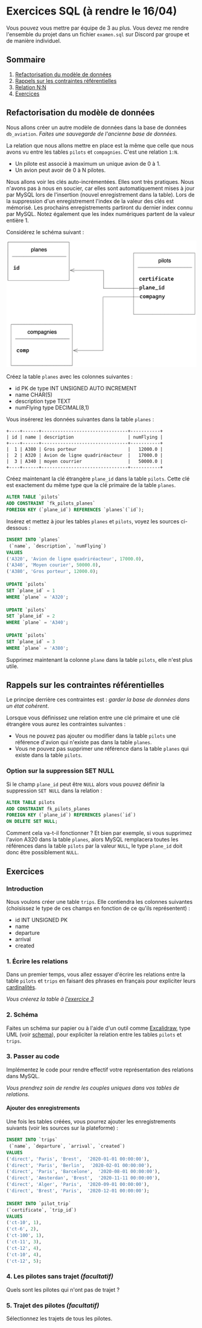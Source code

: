 # Exercices SQL (à rendre le 16/04)

Vous pouvez vous mettre par équipe de 3 au plus. Vous devez me rendre l'ensemble du projet dans un fichier `examen.sql` sur Discord par groupe et de manière individuel.

## Sommaire

1. [Refactorisation du modèle de données](#refactorisation-du-modèle-de-données)
2. [Rappels sur les contraintes référentielles](#rappels-sur-les-contraintes-référentielles)
3. [Relation N:N](#relation-nn)
4. [Exercices](#exercices)

## Refactorisation du modèle de données

Nous allons créer un autre modèle de données dans la base de données `db_aviation`. _Faites une sauvegarde de l'ancienne base de données._

La relation que nous allons mettre en place est la même que celle que nous avons vu entre les tables `pilots` et `compagnies`. C'est une relation `1:N`.

- Un pilote est associé à maximum un unique avion de 0 à 1.
- Un avion peut avoir de 0 à N pilotes.

Nous allons voir les clés auto-incrémentées. Elles sont très pratiques. Nous n'avons pas à nous en soucier, car elles sont automatiquement mises à jour par MySQL lors de l'insertion (nouvel enregistrement dans la table). Lors de la suppression d'un enregistrement l'index de la valeur des clés est mémorisé. Les prochains enregistrements partiront du dernier index connu par MySQL. Notez également que les index numériques partent de la valeur entière 1.

Considérez le schéma suivant :

![schema](images/schema.png)


Créez la table `planes` avec les colonnes suivantes :

- id PK de type INT UNSIGNED AUTO INCREMENT
- name CHAR(5)
- description type TEXT
- numFlying type DECIMAL(8,1)

Vous insérerez les données suivantes dans la table `planes` :

```text
+----+------+--------------------------------+-----------+
| id | name | description                    | numFlying |
+----+------+--------------------------------+-----------+
|  1 | A380 | Gros porteur                   |   12000.0 |
|  2 | A320 | Avion de ligne quadriréacteur  |   17000.0 |
|  3 | A340 | moyen courrier                 |   50000.0 |
+----+------+--------------------------------+-----------+
```

Créez maintenant la clé étrangère `plane_id` dans la table `pilots`. Cette clé est exactement du même type que la clé primaire de la table `planes`.

```sql
ALTER TABLE `pilots`
ADD CONSTRAINT `fk_pilots_planes`
FOREIGN KEY (`plane_id`) REFERENCES `planes`(`id`);
```

Insérez et mettez à jour les tables `planes` et `pilots`, voyez les sources ci-dessous :

```sql
INSERT INTO `planes`
 (`name`, `description`, `numFlying`)
VALUES
('A320', 'Avion de ligne quadriréacteur', 17000.0),
('A340', 'Moyen courier', 50000.0),
('A380', 'Gros porteur', 12000.0);

UPDATE `pilots`
SET `plane_id` = 1
WHERE `plane` = 'A320';

UPDATE `pilots`
SET `plane_id` = 2
WHERE `plane` = 'A340';

UPDATE `pilots`
SET `plane_id` = 3
WHERE `plane` = 'A380';
```

Supprimez maintenant la colonne `plane` dans la table `pilots`, elle n'est plus utile.

## Rappels sur les contraintes référentielles

Le principe derrière ces contraintes est : *garder la base de données dans un état cohérent*.

Lorsque vous définissez une relation entre une clé primaire et une clé étrangère vous aurez les contraintes suivantes :

- Vous ne pouvez pas ajouter ou modifier dans la table `pilots` une référence d'avion qui n'existe pas dans la table `planes`.
- Vous ne pouvez pas supprimer une référence dans la table `planes` qui existe dans la table `pilots`.

### Option sur la suppression SET NULL

Si le champ `plane_id` peut être `NULL` alors vous pouvez définir la suppression `SET NULL` dans la relation :

```sql
ALTER TABLE pilots
ADD CONSTRAINT fk_pilots_planes
FOREIGN KEY (`plane_id`) REFERENCES planes(`id`)
ON DELETE SET NULL;
```

Comment cela va-t-il fonctionner ? Et bien par exemple, si vous supprimez l'avion A320 dans la table `planes`, alors MySQL remplacera toutes les références dans la table `pilots` par la valeur `NULL`, le type `plane_id` doit donc être possiblement `NULL`.

## Exercices

### Introduction

Nous voulons créer une table `trips`. Elle contiendra les colonnes suivantes (choisissez le type de ces champs en fonction de ce qu'ils représentent) :

- id INT UNSIGNED PK
- name
- departure
- arrival
- created

### 1. Écrire les relations

Dans un premier temps, vous allez essayer d'écrire les relations entre la table `pilots` et `trips` en faisant des phrases en français pour expliciter leurs [cardinalités](https://laurent-audibert.developpez.com/Cours-BD/?page=conception-des-bases-de-donnees-modele-a#L2-2-5).

_Vous créerez la table à [l'exercice 3](#3-passer-au-code)_

### 2. Schéma

Faites un schéma sur papier ou à l'aide d'un outil comme [Excalidraw](https://excalidraw.com/), type UML (voir [schema](images/schema.png)), pour expliciter la relation entre les tables `pilots` et `trips`.

### 3. Passer au code

Implémentez le code pour rendre effectif votre représentation des relations dans MySQL.

*Vous prendrez soin de rendre les couples uniques dans vos tables de relations.*

#### Ajouter des enregistrements

Une fois les tables créées, vous pourrez ajouter les enregistrements suivants (voir les sources sur la plateforme) :

```sql
INSERT INTO `trips`
 (`name`, `departure`, `arrival`, `created`)
VALUES
('direct', 'Paris', 'Brest',  '2020-01-01 00:00:00'),
('direct', 'Paris', 'Berlin',  '2020-02-01 00:00:00'),
('direct', 'Paris', 'Barcelone',  '2020-08-01 00:00:00'),
('direct', 'Amsterdan', 'Brest',  '2020-11-11 00:00:00'),
('direct', 'Alger', 'Paris',  '2020-09-01 00:00:00'),
('direct', 'Brest', 'Paris',  '2020-12-01 00:00:00');

INSERT INTO `pilot_trip`
(`certificate`, `trip_id`)
VALUES
('ct-10', 1),
('ct-6', 2),
('ct-100', 1),
('ct-11', 3),
('ct-12', 4),
('ct-10', 4),
('ct-12', 5);
```

### 4. Les pilotes sans trajet _(facultatif)_

Quels sont les pilotes qui n'ont pas de trajet ?

### 5. Trajet des pilotes _(facultatif)_

Sélectionnez les trajets de tous les pilotes.
